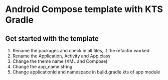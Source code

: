 # Android Compose template with KTS Gradle

## Get started with the template

1. Rename the packages and check in all files, if the refactor worked.
2. Rename the Application, Activity and App class
3. Change the theme name (XML and Compose)
4. Change the app_name string
5. Change applicationId and namespace in build.gradle.kts of app module
